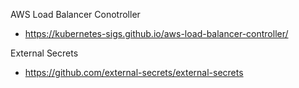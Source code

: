 AWS Load Balancer Conotroller 
- https://kubernetes-sigs.github.io/aws-load-balancer-controller/


External Secrets
- https://github.com/external-secrets/external-secrets

